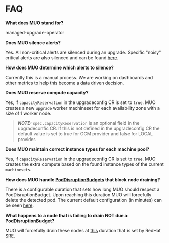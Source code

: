 # FAQ

**What does MUO stand for?**

managed-upgrade-operator

**Does MUO silence alerts?**

Yes. All non-critical alerts are silenced during an upgrade. Specific "noisy" critical alerts are also silenced and can be found [here](https://github.com/openshift/managed-cluster-config/blob/master/deploy/managed-upgrade-operator-config/10-managed-upgrade-operator-configmap.yaml#L12-L20).

**How does MUO determine which alerts to silence?**	

Currently this is a manual process. We are working on dashboards and other metrics to help this become a data driven decision.

**Does MUO reserve compute capacity?**

Yes, if `capacityReservation` in the upgradeconfig CR is set to `true`. MUO creates a new `upgrade` worker machineset for each availability zone with a size of 1 worker node.

> **_NOTE:_** `spec.capacityReservation` is an optional field in the upgradeconfic CR. If this is not defined in the upgradeconfig CR the default value is set to true for OCM provider and false for LOCAL provider.

**Does MUO maintain correct instance types for each machine pool?**

Yes, if `capacityReservation` in the upgradeconfig CR is set to `true`. MUO creates the extra compute based on the found instance types of the current `machinesets`.

**How does MUO handle [PodDisruptionBudgets](https://kubernetes.io/docs/concepts/workloads/pods/disruptions/#pod-disruption-budgets) that block node draining?**

There is a configurable duration that sets how long MUO should respect a PodDisruptionBudget. Upon reaching this duration MUO will forcefully delete the detected pod. The current default configuration (in minutes) can be seen [here](https://github.com/openshift/managed-upgrade-operator/blob/master/test/deploy/crds/upgrade.managed.openshift.io_v1alpha1_upgradeconfig_cr.yaml#L8).

**What happens to a node that is failing to drain NOT due a PodDisruptionBudget?**

MUO will forcefully drain these nodes at [this](https://github.com/openshift/managed-cluster-config/blob/master/deploy/managed-upgrade-operator-config/10-managed-upgrade-operator-configmap.yaml#L26) duration that is set by RedHat SRE.